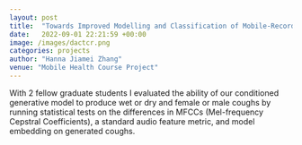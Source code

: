 ```yaml
---
layout: post
title:  "Towards Improved Modelling and Classification of Mobile-Recorded Cough Audio for Diagnosis of Respiratory Conditions: A Generative Model Approach"
date:   2022-09-01 22:21:59 +00:00
image: /images/dactcr.png
categories: projects
author: "Hanna Jiamei Zhang"
venue: "Mobile Health Course Project"
---
```

With 2 fellow graduate students I evaluated the ability of our conditioned generative model to produce wet or dry and female or male coughs by running statistical tests on the differences in MFCCs (Mel-frequency Cepstral Coefficients), a standard audio feature metric, and model
embedding on generated coughs.